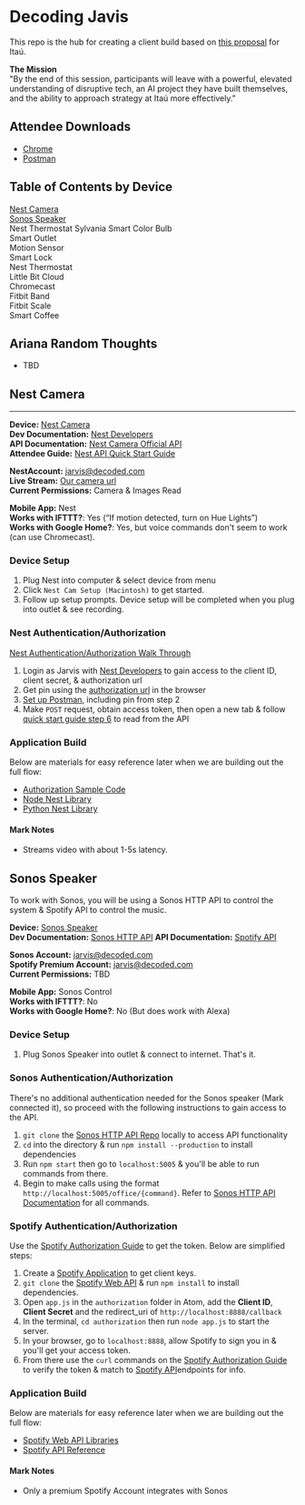 # Decoding Javis
This repo is the hub for creating a client build based on [this proposal](https://docs.google.com/presentation/d/1i-W7ku5x-y3Ck8yJlZdvMJUU96WQ34Bt40LDqQVRf5Y/edit#slide=id.g24f9bda3d1_0_91) for Itaú.

**The Mission**  
"By the end of this session, participants will leave with a powerful, elevated understanding of disruptive tech, an AI project they have built themselves, and the ability to approach strategy at Itaú more effectively."

## Attendee Downloads
- [Chrome](https://www.google.com/chrome/)  
- [Postman](https://www.getpostman.com/apps)

## Table of Contents by Device
[Nest Camera](#nest-camera)  
[Sonos Speaker](#sonos-speaker)     
Nest Thermostat
Sylvania Smart Color Bulb  
Smart Outlet  
Motion Sensor  
Smart Lock  
Nest Thermostat  
Little Bit Cloud  
Chromecast  
Fitbit Band  
Fitbit Scale  
Smart Coffee

## Ariana Random Thoughts
- TBD

<!-- ************************** NEST ************************** -->
## Nest Camera
------
**Device:** [Nest Camera](https://www.amazon.com/Nest-Security-Camera-Matters-Anywhere/dp/B00WBJGUA2/ref=sr_1_1?s=grocery&ie=UTF8&qid=1523896108&sr=8-1&keywords=nest+cam)  
**Dev Documentation:** [Nest Developers](https://developers.nest.com/)  
**API Documentation:** [Nest Camera Official API](https://developers.nest.com/documentation/cloud/api-camera)    
**Attendee Guide:** [Nest API Quick Start Guide](https://codelabs.developers.google.com/codelabs/wwn-api-quickstart/#0)    

**NestAccount:** jarvis@decoded.com  
**Live Stream:** [Our camera url](https://home.nest.com/camera/4fe5618ba62f413dbd943fc47b2f34e1)  
**Current Permissions:** Camera & Images Read  

**Mobile App:** Nest  
**Works with IFTTT?**: Yes (“If motion detected, turn on Hue Lights”)  
**Works with Google Home?**: Yes, but voice commands don't seem to work (can use Chromecast).  

### Device Setup
1. Plug Nest into computer & select device from menu
2. Click `Nest Cam Setup (Macintosh)` to get started.
3. Follow up setup prompts. Device setup will be completed when you plug into outlet & see recording.

### Nest Authentication/Authorization
[Nest Authentication/Authorization Walk Through](https://developers.nest.com/documentation/cloud/how-to-auth)  
1. Login as Jarvis with [Nest Developers](https://developers.nest.com/) to gain access to the client ID, client secret, & authorization url  
2. Get pin using the [authorization url](https://home.nest.com/login/oauth2?client_id=a211585b-577a-48d1-993b-90c0d648411a&state=STATE) in the browser  
3. [Set up Postman](https://codelabs.developers.google.com/codelabs/wwn-api-quickstart/#4), including pin from step 2  
4. Make `POST` request, obtain access token, then open a new tab & follow [quick start guide step 6](https://codelabs.developers.google.com/codelabs/wwn-api-quickstart/#5) to read from the API  

### Application Build
Below are materials for easy reference later when we are building out the full flow:  
- [Authorization Sample Code](https://developers.nest.com/documentation/cloud/sample-code-auth)  
- [Node Nest Library](https://github.com/johnwyles/node-nest-api)  
- [Python Nest Library](https://github.com/nestlabs/nest-python)  

#### Mark Notes
- Streams video with about 1-5s latency.

<!-- ************************** SONOS ************************** -->
## Sonos Speaker
To work with Sonos, you will be using a Sonos HTTP API to control the system & Spotify API to control the music.

**Device:** [Sonos Speaker](https://www.amazon.com/All-new-Sonos-One-built-incredible/dp/B074XLMYY5/ref=sr_1_1_sspa?ie=UTF8&qid=1523894304&sr=8-1-spons&keywords=sonos+wireless+speakers&psc=1)  
**Dev Documentation:** [Sonos HTTP API](https://github.com/jishi/node-sonos-http-api)
**API Documentation:** [Spotify API](https://beta.developer.spotify.com/documentation/web-api/reference/browse/)  

**Sonos Account:** jarvis@decoded.com  
**Spotify Premium Account:** jarvis@decoded.com  
**Current Permissions:** TBD

**Mobile App:** Sonos Control  
**Works with IFTTT?**: No  
**Works with Google Home?**: No (But does work with Alexa)  

### Device Setup
1. Plug Sonos Speaker into outlet & connect to internet. That's it.

### Sonos Authentication/Authorization
There's no additional authentication needed for the Sonos speaker (Mark connected it), so proceed with the following instructions to gain access to the API.
1. `git clone` the [Sonos HTTP API Repo](https://github.com/jishi/node-sonos-http-api) locally to access API functionality
2. `cd` into the directory & run `npm install --production` to install dependencies
3. Run `npm start` then go to `localhost:5005` & you'll be able to run commands from there.
4. Begin to make calls using the format `http://localhost:5005/office/{command}`. Refer to [Sonos HTTP API Documentation](https://github.com/jishi/node-sonos-http-api) for all commands.

### Spotify Authentication/Authorization
Use the [Spotify Authorization Guide](https://beta.developer.spotify.com/documentation/general/guides/authorization-guide/#authorization-code-flow) to get the token. Below are simplified steps:
1. Create a [Spotify Application](https://developer.spotify.com/my-applications/#!/applications/create) to get client keys.
2. `git clone` the [Spotify Web API](https://github.com/spotify/web-api-auth-examples) & run `npm install` to install dependencies.
3. Open `app.js` in the `authorization` folder in Atom, add the **Client ID**, **Client Secret** and the redirect_uri of `http://localhost:8888/callback`
4. In the terminal, `cd authorization` then run `node app.js` to start the server.
5. In your browser, go to `localhost:8888`, allow Spotify to sign you in & you'll get your access token.
6. From there use the `curl` commands on the [Spotify Authorization Guide](https://beta.developer.spotify.com/documentation/general/guides/authorization-guide/) to verify the token & match to [Spotify API](https://beta.developer.spotify.com/documentation/web-api/reference/browse/)endpoints for info.

### Application Build
Below are materials for easy reference later when we are building out the full flow:  
- [Spotify Web API Libraries](https://beta.developer.spotify.com/documentation/web-api/libraries/)
- [Spotify API Reference](https://beta.developer.spotify.com/documentation/web-api/reference/browse/)

#### Mark Notes
- Only a premium Spotify Account integrates with Sonos
